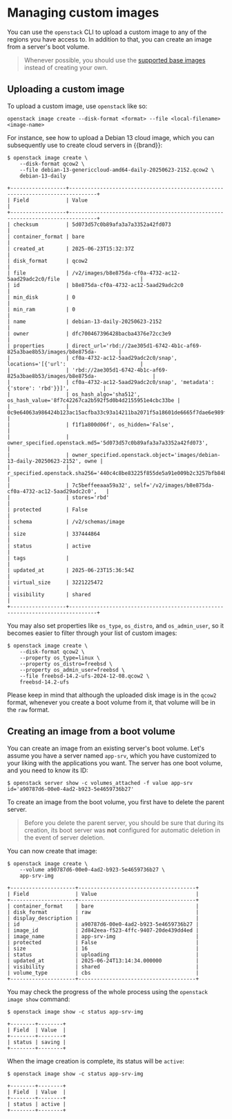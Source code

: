 # Managing custom images

You can use the `openstack` CLI to upload a custom image to any of the regions you have access to.
In addition to that, you can create an image from a server's boot volume.

> Whenever possible, you should use the [supported base images](../../../reference/images/index.md) instead of creating your own.

## Uploading a custom image

To upload a custom image, use `openstack` like so:

```plain
openstack image create --disk-format <format> --file <local-filename> <image-name>
```

For instance, see how to upload a Debian 13 cloud image, which you can subsequently use to create cloud servers in {{brand}}:

```console
$ openstack image create \
    --disk-format qcow2 \
    --file debian-13-genericcloud-amd64-daily-20250623-2152.qcow2 \
    debian-13-daily

+------------------+-------------------------------------------------------------------------------+
| Field            | Value                                                                         |
+------------------+-------------------------------------------------------------------------------+
| checksum         | 5d073d57c0b89afa3a7a3352a42fd073                                              |
| container_format | bare                                                                          |
| created_at       | 2025-06-23T15:32:37Z                                                          |
| disk_format      | qcow2                                                                         |
| file             | /v2/images/b8e875da-cf0a-4732-ac12-5aad29adc2c0/file                          |
| id               | b8e875da-cf0a-4732-ac12-5aad29adc2c0                                          |
| min_disk         | 0                                                                             |
| min_ram          | 0                                                                             |
| name             | debian-13-daily-20250623-2152                                                 |
| owner            | dfc700467396428bacba4376e72cc3e9                                              |
| properties       | direct_url='rbd://2ae305d1-6742-4b1c-af69-825a3bae8b53/images/b8e875da-       |
|                  | cf0a-4732-ac12-5aad29adc2c0/snap', locations='[{'url':                        |
|                  | 'rbd://2ae305d1-6742-4b1c-af69-825a3bae8b53/images/b8e875da-                  |
|                  | cf0a-4732-ac12-5aad29adc2c0/snap', 'metadata': {'store': 'rbd'}}]',           |
|                  | os_hash_algo='sha512', os_hash_value='8f7c42267ca2b592f5d0b4d2155951e4cbc33be |
|                  | 0c9e64063a986424b123ac15acfba33c93a14211ba2071f5a18601de6665f7dae6e989fec8578 |
|                  | f1f1a800d06f', os_hidden='False',                                             |
|                  | owner_specified.openstack.md5='5d073d57c0b89afa3a7a3352a42fd073',             |
|                  | owner_specified.openstack.object='images/debian-13-daily-20250623-2152', owne |
|                  | r_specified.openstack.sha256='440c4c8be83225f855de5a91e009b2c3257bfb84beb9550 |
|                  | 7c5beffeeaaa59a32', self='/v2/images/b8e875da-cf0a-4732-ac12-5aad29adc2c0',   |
|                  | stores='rbd'                                                                  |
| protected        | False                                                                         |
| schema           | /v2/schemas/image                                                             |
| size             | 337444864                                                                     |
| status           | active                                                                        |
| tags             |                                                                               |
| updated_at       | 2025-06-23T15:36:54Z                                                          |
| virtual_size     | 3221225472                                                                    |
| visibility       | shared                                                                        |
+------------------+-------------------------------------------------------------------------------+
```

You may also set properties like `os_type`, `os_distro`, and `os_admin_user`, so it becomes easier to filter through your list of custom images:

```console
$ openstack image create \
    --disk-format qcow2 \
    --property os_type=linux \
    --property os_distro=freebsd \
    --property os_admin_user=freebsd \
    --file freebsd-14.2-ufs-2024-12-08.qcow2 \
    freebsd-14.2-ufs
```

Please keep in mind that although the uploaded disk image is in the `qcow2` format, whenever you create a boot volume from it, that volume will be in the `raw` format.

## Creating an image from a boot volume

You can create an image from an existing server's boot volume.
Let's assume you have a server named `app-srv`, which you have customized to your liking with the applications you want.
The server has one boot volume, and you need to know its ID:

```console
$ openstack server show -c volumes_attached -f value app-srv
id='a90787d6-00e0-4ad2-b923-5e4659736b27'
```

To create an image from the boot volume, you first have to delete the parent server.

> Before you delete the parent server, you should be sure that during its creation, its boot server was __not__ configured for automatic deletion in the event of server deletion.

You can now create that image:

```console
$ openstack image create \
    --volume a90787d6-00e0-4ad2-b923-5e4659736b27 \
    app-srv-img

+---------------------+--------------------------------------+
| Field               | Value                                |
+---------------------+--------------------------------------+
| container_format    | bare                                 |
| disk_format         | raw                                  |
| display_description |                                      |
| id                  | a90787d6-00e0-4ad2-b923-5e4659736b27 |
| image_id            | 2d842eea-f523-4ffc-9407-20de439dd4ed |
| image_name          | app-srv-img                          |
| protected           | False                                |
| size                | 16                                   |
| status              | uploading                            |
| updated_at          | 2025-06-24T13:14:34.000000           |
| visibility          | shared                               |
| volume_type         | cbs                                  |
+---------------------+--------------------------------------+
```

You may check the progress of the whole process using the `openstack image show` command:

```console
$ openstack image show -c status app-srv-img

+--------+--------+
| Field  | Value  |
+--------+--------+
| status | saving |
+--------+--------+
```

When the image creation is complete, its status will be `active`:

```console
$ openstack image show -c status app-srv-img

+--------+--------+
| Field  | Value  |
+--------+--------+
| status | active |
+--------+--------+
```

